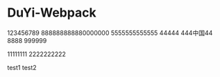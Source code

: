 # DuYi-Webpack
123456789
888888888880000000
5555555555555
44444
444中国44
8888
999999

11111111
2222222222


test1
test2